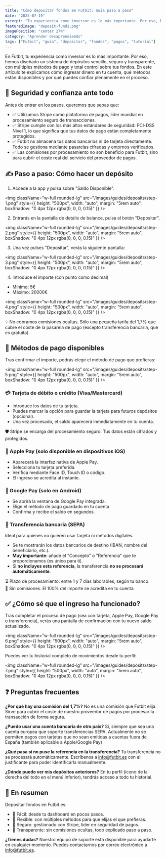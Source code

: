 ```yaml
---
title: "Cómo depositar fondos en Futbit: Guía paso a paso"
date: "2025-07-19"
excerpt: "Tu experiencia como inversor es lo más importante. Por eso, hemos diseñado un sistema de depósitos sencillo, seguro y transparente."
featuredImage: "deposit-funds.png"
imagePosition: "center 27%"
category: "Aprender desaprendiendo"
tags: ["Futbit", "guia", "depositar", "fondos", "pagos", "tutorial"]
---
```


En Futbit, tu experiencia como inversor es lo más importante. Por eso, hemos diseñado un sistema de depósitos sencillo, seguro y transparente, con múltiples métodos de pago y total control sobre tus fondos. En este artículo te explicamos cómo ingresar dinero en tu cuenta, qué métodos están disponibles y por qué puedes confiar plenamente en el proceso.

## 🔐 Seguridad y confianza ante todo

Antes de entrar en los pasos, queremos que sepas que:

- ✅ Utilizamos Stripe como plataforma de pagos, líder mundial en procesamiento seguro de transacciones.
- ✅ Stripe cumple con los más altos estándares de seguridad: PCI-DSS Nivel 1, lo que significa que tus datos de pago están completamente protegidos.
- ✅ Futbit no almacena tus datos bancarios ni de tarjeta directamente. Todo se gestiona mediante pasarelas cifradas y entornos verificados.
- ✅ Las comisiones por procesamiento no son beneficio para Futbit, sino para cubrir el coste real del servicio del proveedor de pagos.

## ✍️ Paso a paso: Cómo hacer un depósito

1. Accede a la app y pulsa sobre "Saldo Disponible".

<img
    className="w-full rounded-lg"
    src="/images/guides/deposits/step-1.png"
    style={{ height: "500px", width: "auto", margin: "5rem auto", boxShadow: "0 4px 12px rgba(0, 0, 0, 0.15)" }}
/>

2. Entrarás en la pantalla de detalle de balance, pulsa el botón "Depositar".

<img
    className="w-full rounded-lg"
    src="/images/guides/deposits/step-2.png"
    style={{ height: "500px", width: "auto", margin: "5rem auto", boxShadow: "0 4px 12px rgba(0, 0, 0, 0.15)" }}
/>

3. Una vez pulses "Depositar", verás la siguiente pantalla:

<img
    className="w-full rounded-lg"
    src="/images/guides/deposits/step-3.png"
    style={{ height: "500px", width: "auto", margin: "5rem auto", boxShadow: "0 4px 12px rgba(0, 0, 0, 0.15)" }}
/>

4. Introduce el importe (con punto como decimal) 
    
- Mínimo: 5€
- Máximo: 20000€

<img
    className="w-full rounded-lg"
    src="/images/guides/deposits/step-4.png"
    style={{ height: "500px", width: "auto", margin: "5rem auto", boxShadow: "0 4px 12px rgba(0, 0, 0, 0.15)" }}
/>

<div
    style={{ backgroundColor: "#adf7cd", borderLeft: "4px solid #00cc99", padding: "1em", borderRadius: "6px", margin: "1.5em 0" }}
>
    💡 No cobramos comisiones ocultas. Sólo una pequeña tarifa del 1,7% que cubre el coste de la pasarela de pago (excepto transferencia bancaria, que es gratuita).
</div>

## 💸 Métodos de pago disponibles

Tras confirmar el importe, podrás elegir el método de pago que prefieras:

<img
  className="w-full rounded-lg"
  src="/images/guides/deposits/step-5.png"
  style={{ height: "500px", width: "auto", margin: "5rem auto", boxShadow: "0 4px 12px rgba(0, 0, 0, 0.15)" }}
/>

### 💳 Tarjeta de débito o crédito (Visa/Mastercard)

- Introduce los datos de tu tarjeta.
- Puedes marcar la opción para guardar la tarjeta para futuros depósitos (opcional).
- Una vez procesado, el saldo aparecerá inmediatamente en tu cuenta.

<div
    style={{ backgroundColor: "#adf7cd", borderLeft: "4px solid #00cc99", padding: "1em", borderRadius: "6px", margin: "1.5em 0" }}
>
    🛡 Stripe se encarga del procesamiento seguro. Tus datos están cifrados y protegidos.
</div>

### 🍏 Apple Pay (solo disponible en dispositivos iOS)

- Aparecerá la interfaz nativa de Apple Pay.
- Selecciona tu tarjeta preferida.
- Verifica mediante Face ID, Touch ID o código.
- El ingreso se acredita al instante.

### 🤖 Google Pay (solo en Android)

- Se abrirá la ventana de Google Pay integrada.
- Elige el método de pago guardado en tu cuenta.
- Confirma y recibe el saldo en segundos.

### 🏦 Transferencia bancaria (SEPA)

Ideal para quienes no quieren usar tarjeta ni métodos digitales.

- Se te mostrarán los datos bancarios de destino (IBAN, nombre del beneficiario, etc.).
- **Muy importante**: añade el "Concepto" o "Referencia" que te proporcionamos (es único para ti).
- Si **no incluyes esta referencia**, la transferencia **no se procesará automáticamente**.

<div
    style={{ backgroundColor: "#adf7cd", borderLeft: "4px solid #00cc99", padding: "1em", borderRadius: "6px", margin: "1.5em 0" }}
>
    ⌛ Plazo de procesamiento: entre 1 y 7 días laborables, según tu banco.
</div>
<div
    style={{ backgroundColor: "#adf7cd", borderLeft: "4px solid #00cc99", padding: "1em", borderRadius: "6px", margin: "1.5em 0" }}
>
    💸 Sin comisiones. El 100% del importe se acredita en tu cuenta.
</div>


## ✅ ¿Cómo sé que el ingreso ha funcionado?

Tras completar el proceso de pago (sea con tarjeta, Apple Pay, Google Pay o transferencia), verás una pantalla de confirmación con tu nuevo saldo actualizado.

<img
  className="w-full rounded-lg"
  src="/images/guides/deposits/step-6.png"
  style={{ height: "500px", width: "auto", margin: "5rem auto", boxShadow: "0 4px 12px rgba(0, 0, 0, 0.15)" }}
/>

Puedes ver tu historial completo de movimientos desde tu perfil:

<img
  className="w-full rounded-lg"
  src="/images/guides/deposits/step-7.png"
  style={{ height: "500px", width: "auto", margin: "5rem auto", boxShadow: "0 4px 12px rgba(0, 0, 0, 0.15)" }}
/>

## ❓ Preguntas frecuentes

**¿Por qué hay una comisión del 1,7%?**
No es una comisión que Futbit elija. Sirve para cubrir el coste de nuestro proveedor de pagos por procesar la transacción de forma segura.

**¿Puedo usar una cuenta bancaria de otro país?**
Sí, siempre que sea una cuenta europea que soporte transferencias SEPA. Actualmente no se permiten pagos con tarjetas que no sean emitidas a cuentas fuera de España (también aplicable a Apple/Google Pay)

**¿Qué pasa si no puse la referencia en la transferencia?**
Tu transferencia no se procesará automáticamente. Escríbenos a info@futbit.es con el justificante para poder identificarla manualmente.

**¿Dónde puedo ver mis depósitos anteriores?**
En tu perfil (icono de la derecha del todo en el menú inferior), tendrás acceso a todo tu historial.

## 🧠 En resumen

Depositar fondos en Futbit es:

- 🧭 Fácil: desde tu dashboard en pocos pasos.
- 🧾 Flexible: con múltiples métodos para que elijas el que prefieras.
- 🔐 Seguro: gestionado con Stripe, líder en seguridad de pagos.
- 💬 Transparente: sin comisiones ocultas, todo explicado paso a paso.

**¿Tienes dudas?**
Nuestro equipo de soporte está disponible para ayudarte en cualquier momento. Puedes contactarnos por correo electrónico a info@futbit.es.
